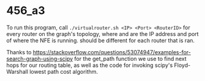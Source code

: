 # 456_a3

To run this program, call `./virtualrouter.sh <IP> <Port> <RouterID>` for every
router on the graph's topology, where <IP> and <Port> are the IP address and port
of where the NFE is running. <RouterID> should be different for each router that is ran.


Thanks to https://stackoverflow.com/questions/53074947/examples-for-search-graph-using-scipy
for the get_path function we use to find next hops for our routing table, as well
as the code for invoking scipy's Floyd-Warshall lowest path cost algorithm.